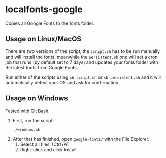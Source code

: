 # localfonts-google
Copies all Google Fonts to the fonts folder.

## Usage on Linux/MacOS

There are two versions of the script, the `script.sh` has to be run manually and will install the fonts, meanwhile the `persistent.sh` one will set a cron job that runs (by default set to 7 days) and updates your fonts folder with the latest fonts from Google Fonts.

Run either of the scripts using `sh script.sh` or `sh persistent.sh` and it will automatically detect your OS and ask for confirmation.

## Usage on Windows

Tested with Git Bash.

1. First, run the script:
   ```bash
   ./windows.sh
   ```
2. After that has finished, open `google-fonts/` with the File Explorer.
   1. Select all files. (Ctrl+A)
   2. Right-click and click Install. 

